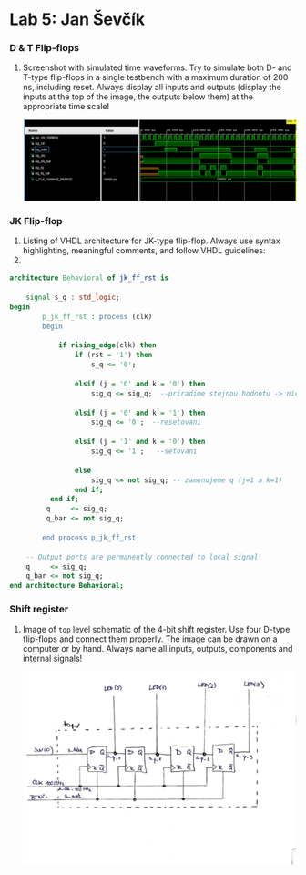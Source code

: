 # Lab 5: Jan Ševčík

### D & T Flip-flops

1. Screenshot with simulated time waveforms. Try to simulate both D- and T-type flip-flops in a single testbench with a maximum duration of 200 ns, including reset. Always display all inputs and outputs (display the inputs at the top of the image, the outputs below them) at the appropriate time scale!

   ![Simulation](images/vystup.png)

### JK Flip-flop

1. Listing of VHDL architecture for JK-type flip-flop. Always use syntax highlighting, meaningful comments, and follow VHDL guidelines:
2. 
```vhdl
architecture Behavioral of jk_ff_rst is

    signal s_q : std_logic;
begin
        p_jk_ff_rst : process (clk)
        begin 
         
            if rising_edge(clk) then
                if (rst = '1') then
                    s_q <= '0';
                    
                elsif (j = '0' and k = '0') then
                    sig_q <= sig_q;  --priradime stejnou hodnotu -> nic se nemeni
                    
                elsif (j = '0' and k = '1') then
                    sig_q <= '0';  --resetovani
                        
                elsif (j = '1' and k = '0') then
                    sig_q <= '1';   --setovani
                
                else 
                    sig_q <= not sig_q; -- zamenujeme q (j=1 a k=1) 
                end if;
          end if;
         q     <= sig_q;
         q_bar <= not sig_q;            
          
        end process p_jk_ff_rst;

    -- Output ports are permanently connected to local signal
    q     <= sig_q;
    q_bar <= not sig_q;
end architecture Behavioral;
```

### Shift register

1. Image of `top` level schematic of the 4-bit shift register. Use four D-type flip-flops and connect them properly. The image can be drawn on a computer or by hand. Always name all inputs, outputs, components and internal signals!

   ![Scheme](images/schema.png)
